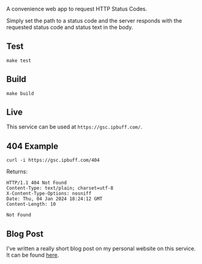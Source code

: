 A convenience web app to request HTTP Status Codes.

Simply set the path to a status code and the server responds with the requested status code and status text in the body.

## Test
`make test`

## Build
`make build`

## Live
This service can be used at `https://gsc.ipbuff.com/`.

## 404 Example
``` 
curl -i https://gsc.ipbuff.com/404
```

Returns:
```
HTTP/1.1 404 Not Found
Content-Type: text/plain; charset=utf-8
X-Content-Type-Options: nosniff
Date: Thu, 04 Jan 2024 18:24:12 GMT
Content-Length: 10

Not Found
```

## Blog Post
I've written a really short blog post on my personal website on this service. It can be found [here](https://igor.borisoglebski.com/getstatuscode).
